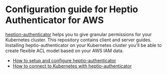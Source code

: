 # Configuration guide for Heptio Authenticator for AWS


[heption-authenticator](https://github.com/heptio/authenticator) helps you to give granular permissions for your Kubernetes cluster. This repository contains client and server guides. Installing heptio-authenticator on your Kubernetes cluster you'll be able to create flexible ACL model based on your AWS IAM data.

- [How to setup and configure heptio-authenticator](./server-setup.md)
- [How to connect to Kubernetes with heptio-authenticator](client-setup.md)
